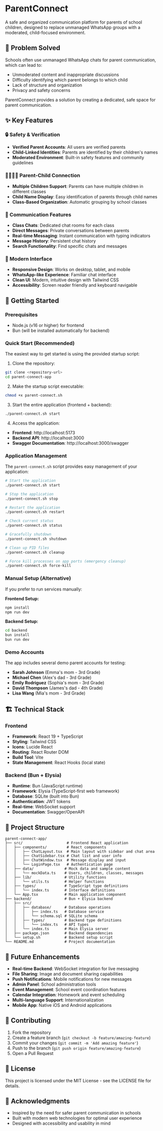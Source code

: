 # ParentConnect

A safe and organized communication platform for parents of school children, designed to replace unmanaged WhatsApp groups with a moderated, child-focused environment.

## 🎯 Problem Solved

Schools often use unmanaged WhatsApp chats for parent communication, which can lead to:
- Unmoderated content and inappropriate discussions
- Difficulty identifying which parent belongs to which child
- Lack of structure and organization
- Privacy and safety concerns

ParentConnect provides a solution by creating a dedicated, safe space for parent communication.

## ✨ Key Features

### 🔒 Safety & Verification
- **Verified Parent Accounts**: All users are verified parents
- **Child-Linked Identities**: Parents are identified by their children's names
- **Moderated Environment**: Built-in safety features and community guidelines

### 👨‍👩‍👧‍👦 Parent-Child Connection
- **Multiple Children Support**: Parents can have multiple children in different classes
- **Child Name Display**: Easy identification of parents through child names
- **Class-Based Organization**: Automatic grouping by school classes

### 💬 Communication Features
- **Class Chats**: Dedicated chat rooms for each class
- **Direct Messages**: Private conversations between parents
- **Real-time Messaging**: Instant communication with typing indicators
- **Message History**: Persistent chat history
- **Search Functionality**: Find specific chats and messages

### 📱 Modern Interface
- **Responsive Design**: Works on desktop, tablet, and mobile
- **WhatsApp-like Experience**: Familiar chat interface
- **Clean UI**: Modern, intuitive design with Tailwind CSS
- **Accessibility**: Screen reader friendly and keyboard navigable

## 🚀 Getting Started

### Prerequisites
- Node.js (v16 or higher) for frontend
- Bun (will be installed automatically for backend)

### Quick Start (Recommended)

The easiest way to get started is using the provided startup script:

1. Clone the repository:
```bash
git clone <repository-url>
cd parent-connect-app
```

2. Make the startup script executable:
```bash
chmod +x parent-connect.sh
```

3. Start the entire application (frontend + backend):
```bash
./parent-connect.sh start
```

4. Access the application:
- **Frontend**: http://localhost:5173
- **Backend API**: http://localhost:3000
- **Swagger Documentation**: http://localhost:3000/swagger

### Application Management

The `parent-connect.sh` script provides easy management of your application:

```bash
# Start the application
./parent-connect.sh start

# Stop the application
./parent-connect.sh stop

# Restart the application
./parent-connect.sh restart

# Check current status
./parent-connect.sh status

# Gracefully shutdown
./parent-connect.sh shutdown

# Clean up PID files
./parent-connect.sh cleanup

# Force kill processes on app ports (emergency cleanup)
./parent-connect.sh force-kill
```

### Manual Setup (Alternative)

If you prefer to run services manually:

**Frontend Setup:**
```bash
npm install
npm run dev
```

**Backend Setup:**
```bash
cd backend
bun install
bun run dev
```

### Demo Accounts

The app includes several demo parent accounts for testing:

- **Sarah Johnson** (Emma's mom - 3rd Grade)
- **Michael Chen** (Alex's dad - 3rd Grade)
- **Emily Rodriguez** (Sophia's mom - 3rd Grade)
- **David Thompson** (James's dad - 4th Grade)
- **Lisa Wang** (Mia's mom - 3rd Grade)

## 🏗️ Technical Stack

### Frontend
- **Framework**: React 19 + TypeScript
- **Styling**: Tailwind CSS
- **Icons**: Lucide React
- **Routing**: React Router DOM
- **Build Tool**: Vite
- **State Management**: React Hooks (local state)

### Backend (Bun + Elysia)
- **Runtime**: Bun (JavaScript runtime)
- **Framework**: Elysia (TypeScript-first web framework)
- **Database**: SQLite (built into Bun)
- **Authentication**: JWT tokens
- **Real-time**: WebSocket support
- **Documentation**: Swagger/OpenAPI

## 📁 Project Structure

```
parent-connect-app/
├── src/                    # Frontend React application
│   ├── components/         # React components
│   │   ├── ChatLayout.tsx  # Main layout with sidebar and chat area
│   │   ├── ChatSidebar.tsx # Chat list and user info
│   │   ├── ChatWindow.tsx  # Message display and input
│   │   └── LoginPage.tsx   # Authentication page
│   ├── data/              # Mock data and sample content
│   │   └── mockData.ts    # Users, children, classes, messages
│   ├── lib/               # Utility functions
│   │   └── utils.ts       # Helper functions
│   ├── types/             # TypeScript type definitions
│   │   └── index.ts       # Interface definitions
│   └── App.tsx            # Main application component
├── backend/               # Bun + Elysia backend
│   ├── src/
│   │   ├── database/      # Database operations
│   │   │   ├── index.ts   # Database service
│   │   │   └── schema.sql # SQLite schema
│   │   ├── types/         # Backend type definitions
│   │   │   └── index.ts   # API types
│   │   └── index.ts       # Main Elysia server
│   ├── package.json       # Backend dependencies
│   └── setup.sh           # Backend setup script
└── README.md              # Project documentation
```

## 🔮 Future Enhancements

- **Real-time Backend**: WebSocket integration for live messaging
- **File Sharing**: Image and document sharing capabilities
- **Push Notifications**: Mobile notifications for new messages
- **Admin Panel**: School administration tools
- **Event Management**: School event coordination features
- **Calendar Integration**: Homework and event scheduling
- **Multi-language Support**: Internationalization
- **Mobile App**: Native iOS and Android applications

## 🤝 Contributing

1. Fork the repository
2. Create a feature branch (`git checkout -b feature/amazing-feature`)
3. Commit your changes (`git commit -m 'Add amazing feature'`)
4. Push to the branch (`git push origin feature/amazing-feature`)
5. Open a Pull Request

## 📄 License

This project is licensed under the MIT License - see the LICENSE file for details.

## 🙏 Acknowledgments

- Inspired by the need for safer parent communication in schools
- Built with modern web technologies for optimal user experience
- Designed with accessibility and usability in mind
